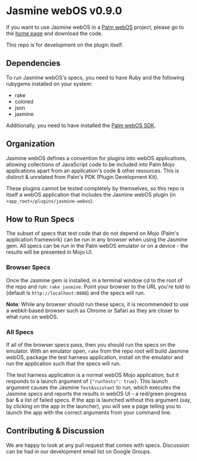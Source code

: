 # Jasmine webOS v0.9.0

If you want to use Jasmine webOS in a [Palm webOS](http://developer.palm.com) project, please go to the [home page]() and download the code.

This repo is for development on the plugin itself.

## Dependencies

To run Jasmine webOS's specs, you need to have Ruby and the following rubygems installed on your system:

  * rake
  * colored
  * json
  * jasmine

Additionally, you need to have installed the [Palm webOS SDK]().

## Organization 

Jasmine webOS defines a convention for plugins into webOS applications, allowing collections of JavaScript code to be included into Palm Mojo applications apart from an application's code & other resources.  This is distinct & unrelated from Palm's PDK (Plugin Development Kit).

These plugins cannot be tested completely by themselves, so this repo is itself a webOS application that includes the Jasmine webOS plugin (in `<app_root>/plugins/jasmine-webos`).
  
## How to Run Specs

The subset of specs that test code that do not depend on Mojo (Palm's application framework) can be run in any browser when using the Jasmine gem.  All specs can be run in the Palm webOS emulator or on a device - the results will be presented in Mojo UI.

### Browser Specs

Once the Jasmine gem is installed, in a terminal window cd to the root of the repo and run: `rake jasmine`.  Point your browser to the URL you're told to (default is `http://localhost:8888`) and the specs will run.

**Note**: While any browser should run these specs, it is recommended to use a webkit-based browser such as Chrome or Safari as they are closer to what runs on webOS.

### All Specs

If all of the browser specs pass, then you should run the specs on the emulator.  With an emulator open, `rake` from the repo root will build Jasmine webOS, package the test harness application, install on the emulator and run the application such that the specs will run.

The test harness application is a normal webOS Mojo application, but it responds to a launch argument of `{"runTests": true}`. This launch argument causes the Jasmine `TestAssistant` to run, which executes the Jasmine specs and reports the results in webOS UI - a red/green progress bar & a list of failed specs.  If the app is launched without this argument (say, by clicking on the app in the launcher), you will see a page telling you to launch the app with the correct arguments from your command line.

## Contributing & Discussion

We are happy to look at any pull request that comes with specs. Discussion can be had in our development email list on Google Groups.


